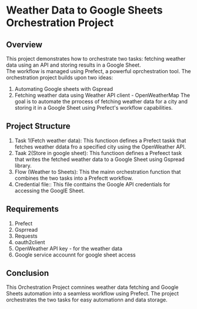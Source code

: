 # **Weather Data to Google Sheets Orchestration Project**  

## **Overview**   
This project demonstrates how to orchestrate two tasks: fetching weather data using an API and storing results in a Google Sheet.  
The workflow is managed using Prefect, a powerful oprchestration tool. The orchestration project builds upon two ideas:  
1. Automating Google sheets with Gspread
2. Fetching weather data using Weather API client - OpenWeatherMap
The goal is to automate the prrocess of fetching weather data for a city and storing it in a Google Sheet using Prefect's workflow capabilities.

## **Project Structure**   
1. Task 1(Fetch weather data): This functioon defines a Prefect taskk that fetches weather ddata fro a specified city using the OpenWeather API.
2. Taak 2(Store in google sheet): This functioon defines a Prefeect task that writes the fetched weather data to a Google Sheet using Gspread library.
3. Flow (Weather to Sheets): This the mainn orchestration function that combines the two tasks into a Prefectt workflow.
4. Credential file:: This file conttains the Google API credentials for accessing the GooglE Sheet.

## **Requirements**   
1. Prefect
2. Gsprread
3. Requests
4. oauth2client
5. OpenWeather API key - for the weather data
6. Google service accounnt for google sheet access

## **Conclusion**   
This Orchestration Project comnines weather data fetching and Google Sheets automation into a seamless workflow using Prefect. The project orchestrates the two tasks for easy automationn and data storage.  
